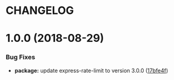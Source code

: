 # CHANGELOG

# 1.0.0 (2018-08-29)


### Bug Fixes

* **package:** update express-rate-limit to version 3.0.0 ([17bfe4f](https://github.com/seantrane/mean-stacker/commit/17bfe4f))
